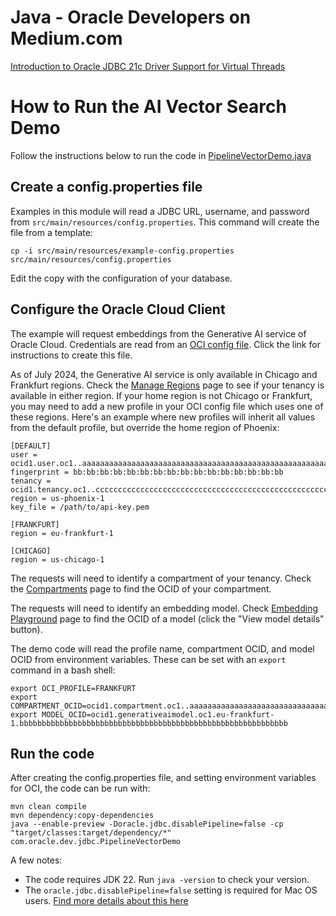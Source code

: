 # Java - Oracle Developers on Medium.com
[Introduction to Oracle JDBC 21c Driver Support for Virtual Threads](https://juarezjunior.medium.com/introduction-to-oracle-jdbc-21c-driver-support-for-virtual-threads-189b918c56f4) 


# How to Run the AI Vector Search Demo
Follow the instructions below to run the code in 
[PipelineVectorDemo.java](src/main/java/com/oracle/dev/jdbc/PipelineVectorDemo.java)

## Create a config.properties file
Examples in this module will read a JDBC URL, username, and password from
`src/main/resources/config.properties`. This command will create the file from a
template:
```shell
cp -i src/main/resources/example-config.properties src/main/resources/config.properties
```
Edit the copy with the configuration of your database.

## Configure the Oracle Cloud Client
The example will request embeddings from the Generative AI service of Oracle
Cloud. Credentials are read from an 
[OCI config file](https://docs.oracle.com/en-us/iaas/Content/API/Concepts/devguidesetupprereq.htm).
Click the link for instructions to create this file.

As of July 2024, the Generative AI service is only available in Chicago and
Frankfurt regions. Check the [Manage Regions](https://cloud.oracle.com/regions) 
page to see if your tenancy is available in either region. If your home region
is not Chicago or Frankfurt, you may need  to add a new profile in your OCI 
config file which uses one of these regions. Here's an example where new 
profiles will inherit all values from the default profile, but override the home
region of Phoenix:
```
[DEFAULT]
user = ocid1.user.oc1..aaaaaaaaaaaaaaaaaaaaaaaaaaaaaaaaaaaaaaaaaaaaaaaaaaaaaaaaaaaa
fingerprint = bb:bb:bb:bb:bb:bb:bb:bb:bb:bb:bb:bb:bb:bb:bb:bb
tenancy = ocid1.tenancy.oc1..cccccccccccccccccccccccccccccccccccccccccccccccccccccccccccc
region = us-phoenix-1
key_file = /path/to/api-key.pem

[FRANKFURT]
region = eu-frankfurt-1

[CHICAGO]
region = us-chicago-1

```

The requests will need to identify a compartment of your tenancy. Check the 
[Compartments](https://cloud.oracle.com/identity/compartments) page to find the
OCID of your compartment.

The requests will need to identify an embedding model. Check 
[Embedding Playground](https://cloud.oracle.com/ai-service/generative-ai/playground/embed)
page to find the OCID of a model (click the "View model details" button).

The demo code will read the profile name, compartment OCID, and model OCID from
environment variables. These can be set with an `export` command in a bash 
shell:
```shell
export OCI_PROFILE=FRANKFURT
export COMPARTMENT_OCID=ocid1.compartment.oc1..aaaaaaaaaaaaaaaaaaaaaaaaaaaaaaaaaaaaaaaaaaaaaaaaaaaaaaaaaaaa
export MODEL_OCID=ocid1.generativeaimodel.oc1.eu-frankfurt-1.bbbbbbbbbbbbbbbbbbbbbbbbbbbbbbbbbbbbbbbbbbbbbbbbbbbbbbbbbbbb
```

## Run the code
After creating the config.properties file, and setting environment variables for
OCI, the code can be run with:
```shell
mvn clean compile
mvn dependency:copy-dependencies
java --enable-preview -Doracle.jdbc.disablePipeline=false -cp "target/classes:target/dependency/*" com.oracle.dev.jdbc.PipelineVectorDemo
```
A few notes:
- The code requires JDK 22. Run `java -version` to check your version.
- The `oracle.jdbc.disablePipeline=false` setting is required for Mac OS users. [Find more details about this here](https://github.com/oracle/oracle-r2dbc?tab=readme-ov-file#out-of-band-breaks)


